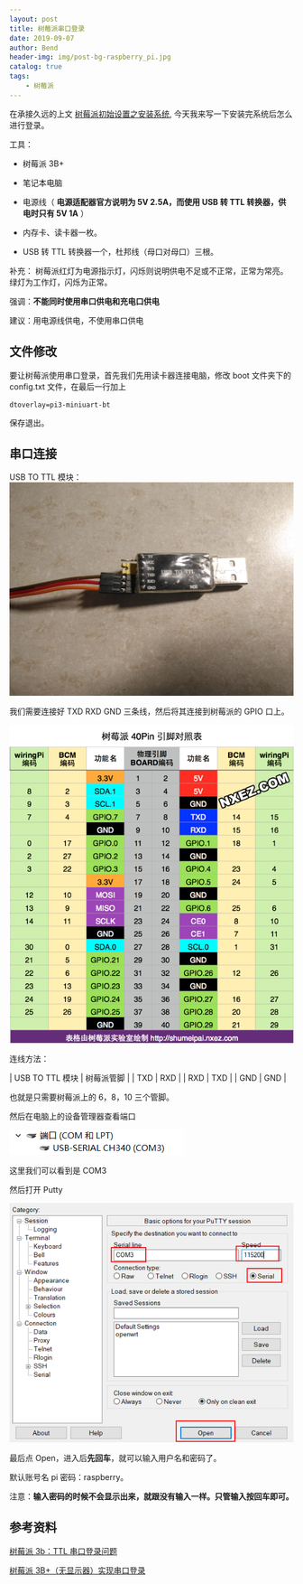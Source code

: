 ```yaml
---
layout: post
title: 树莓派串口登录
date: 2019-09-07
author: Bend
header-img: img/post-bg-raspberry_pi.jpg
catalog: true
tags:
    - 树莓派
---
```


在承接久远的上文 [树莓派初始设置之安装系统](https://bend1031.github.io/2019/04/15/Raspberry-Pi-initial-setup-installation-system/), 今天我来写一下安装完系统后怎么进行登录。

工具：

* 树莓派 3B+

* 笔记本电脑
  
* 电源线（ **电源适配器官方说明为 5V 2.5A，而使用 USB 转 TTL 转换器，供电时只有 5V 1A** ）

* 内存卡、读卡器一枚。
  
* USB 转 TTL 转换器一个，杜邦线（母口对母口）三根。

补充：
树莓派红灯为电源指示灯，闪烁则说明供电不足或不正常，正常为常亮。绿灯为工作灯，闪烁为正常。

强调：**不能同时使用串口供电和充电口供电**

建议：用电源线供电，不使用串口供电

## 文件修改

要让树莓派使用串口登录，首先我们先用读卡器连接电脑，修改
boot 文件夹下的 config.txt 文件，在最后一行加上

```
dtoverlay=pi3-miniuart-bt
```

保存退出。

## 串口连接

USB TO TTL 模块：
![USB TO TTL 模块](https://raw.githubusercontent.com/Bend1031/PictureBed/master/img/usb_to_ttl1.jpg)

我们需要连接好 TXD RXD GND 三条线，然后将其连接到树莓派的 GPIO 口上。

![树莓派 3B+ 管脚图](https://raw.githubusercontent.com/Bend1031/PictureBed/master/img/Image.png)

连线方法：

| USB TO TTL 模块 | 树莓派管脚 |
| TXD             | RXD        |
| RXD             | TXD        |
| GND             | GND        |

也就是只需要树莓派上的 6，8，10 三个管脚。

然后在电脑上的设备管理器查看端口

![](https://raw.githubusercontent.com/Bend1031/PictureBed/master/img/20190907150002.png)

这里我们可以看到是 COM3

然后打开 Putty

![](https://raw.githubusercontent.com/Bend1031/PictureBed/master/img/20190907150236.png)

最后点 Open，进入后**先回车**，就可以输入用户名和密码了。

默认账号名 pi 密码：raspberry。

注意：**输入密码的时候不会显示出来，就跟没有输入一样。只管输入按回车即可。**

## 参考资料

[树莓派 3b：TTL 串口登录问题](https://blog.csdn.net/feitingfj/article/details/56046188)

[树莓派 3B+（无显示器）实现串口登录](https://blog.csdn.net/sm16111/article/details/95631108)
